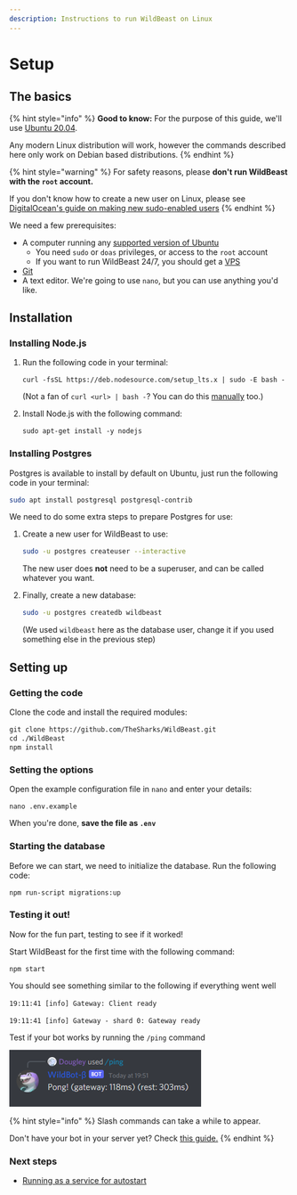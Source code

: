 ```yaml
---
description: Instructions to run WildBeast on Linux
---
```


# Setup

## The basics

{% hint style="info" %}
**Good to know:** For the purpose of this guide, we'll use [Ubuntu 20.04](https://ubuntu.com).&#x20;

Any modern Linux distribution will work, however the commands described here only work on Debian based distributions.
{% endhint %}

{% hint style="warning" %}
For safety reasons, please **don't run WildBeast with the `root` account.**

If you don't know how to create a new user on Linux, please see [DigitalOcean's guide on making new sudo-enabled users](https://www.digitalocean.com/community/tutorials/how-to-create-a-new-sudo-enabled-user-on-ubuntu-20-04-quickstart)
{% endhint %}

We need a few prerequisites:

* A computer running any [supported version of Ubuntu](https://github.com/nodesource/distributions#debian-and-ubuntu-based-distributions)
  * You need `sudo` or `doas` privileges, or access to the `root` account
  * If you want to run WildBeast 24/7, you should get a [VPS](../../extras/vps-recommendations.md)
* [Git](https://git-scm.com/download/linux)
* A text editor. We're going to use `nano`, but you can use anything you'd like.

## Installation

### Installing Node.js

1.  Run the following code in your terminal:

    ```
    curl -fsSL https://deb.nodesource.com/setup_lts.x | sudo -E bash -
    ```

    (Not a fan of `curl <url> | bash -`? You can do this [manually](https://github.com/nodesource/distributions#manual-installation) too.)
2.  Install Node.js with the following command:

    ```
    sudo apt-get install -y nodejs
    ```

### Installing Postgres

Postgres is available to install by default on Ubuntu, just run the following code in your terminal:

```bash
sudo apt install postgresql postgresql-contrib
```

We need to do some extra steps to prepare Postgres for use:

1.  Create a new user for WildBeast to use:

    ```bash
    sudo -u postgres createuser --interactive
    ```

    The new user does **not** need to be a superuser, and can be called whatever you want.
2.  Finally, create a new database:

    ```bash
    sudo -u postgres createdb wildbeast
    ```

    (We used `wildbeast` here as the database user, change it if you used something else in the previous step)

## Setting up

### Getting the code

Clone the code and install the required modules:

```
git clone https://github.com/TheSharks/WildBeast.git
cd ./WildBeast
npm install
```

### Setting the options

Open the example configuration file in `nano` and enter your details:

```
nano .env.example
```

When you're done, **save the file as `.env`**

### **Starting the database**

Before we can start, we need to initialize the database. Run the following code:

```
npm run-script migrations:up
```

### **Testing it out!**

Now for the fun part, testing to see if it worked!

Start WildBeast for the first time with the following command:

```
npm start
```

You should see something similar to the following if everything went well

`19:11:41 [info] Gateway: Client ready`&#x20;

`19:11:41 [info] Gateway - shard 0: Gateway ready`

Test if your bot works by running the `/ping` command

![](<../../.gitbook/assets/afbeelding (6) (1).png>)

{% hint style="info" %}
Slash commands can take a while to appear.

Don't have your bot in your server yet? Check [this guide.](../../extras/adding-your-bot-to-your-server.md)
{% endhint %}

### Next steps

* [Running as a service for autostart](running-as-a-service.md)
